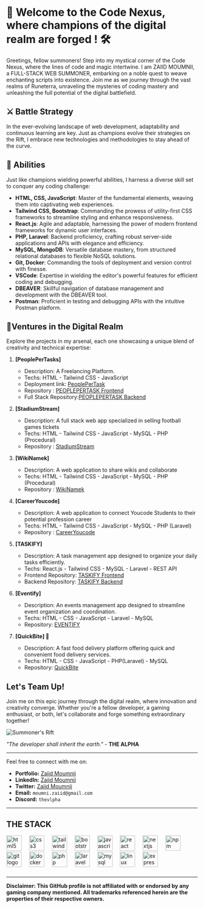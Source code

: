 <h1> 👾 Welcome to the Code Nexus, where champions of the digital realm are forged ! 🛠️ </h1>
Greetings, fellow summoners! Step into my mystical corner of the Code Nexus, where the lines of code and magic intertwine.
I am ZAIID MOUMNII, a FULL-STACK WEB SUMMONER, embarking on a noble quest to weave enchanting scripts into existence.
Join me as we journey through the vast realms of Runeterra, unraveling the mysteries of coding mastery and unleashing the full potential of the digital battlefield.

## ⚔️ Battle Strategy

In the ever-evolving landscape of web development, adaptability and continuous learning are key. Just as champions evolve their strategies on the Rift, I embrace new technologies and methodologies to stay ahead of the curve.

## 🔮 Abilities

Just like champions wielding powerful abilities, I harness a diverse skill set to conquer any coding challenge:

- **HTML, CSS, JavaScript**: Master of the fundamental elements, weaving them into captivating web experiences.
- **Tailwind CSS, Bootstrap**: Commanding the prowess of utility-first CSS frameworks to streamline styling and enhance responsiveness.
- **React.js**: Agile and adaptable, harnessing the power of modern frontend frameworks for dynamic user interfaces.
- **PHP, Laravel**: Backend proficiency, crafting robust server-side applications and APIs with elegance and efficiency.
- **MySQL, MongoDB**: Versatile database mastery, from structured relational databases to flexible NoSQL solutions.
- **Git, Docker**: Commanding the tools of deployment and version control with finesse.
- **VSCode**: Expertise in wielding the editor's powerful features for efficient coding and debugging.
- **DBEAVER**: Skillful navigation of database management and development with the DBEAVER tool.
- **Postman**: Proficient in testing and debugging APIs with the intuitive Postman platform.

## 🚀Ventures in the Digital Realm
Explore the projects in my arsenal, each one showcasing a unique blend of creativity and technical expertise:

1. **[PeoplePerTasks]**
   - Description: A Freelancing Platform.
   - Techs: HTML - Tailwind CSS - JavaScript
   - Deployment link: [PeoplePerTask](https://people-per-task.vercel.app/src)
   - Repository : [PEOPLEPERTASK Frontend](https://github.com/Zaiidmo/PeoplePerTasks)
   - Full Stack Repository:[PEOPLEPERTASK Backend](https://github.com/Zaiidmo/People-per-task)
  
2. **[StadiumStream]**
   - Description: A full stack web app specialized in selling football games tickets 
   - Techs: HTML - Tailwind CSS - JavaScript - MySQL - PHP (Procedural)
   - Repository : [StadiumStream](https://github.com/Zaiidmo/StadiumStream)
     
3. **[WikiNamek]**
   - Description: A web application to share wikis and collaborate 
   - Techs: HTML - Tailwind CSS - JavaScript - MySQL - PHP (Procedural) 
   - Repository : [WikiNamek](https://github.com/Zaiidmo/WikiNamek)
  
4. **[CareerYoucode]**
   - Description: A web application to connect Youcode Students to their potential profession career 
   - Techs: HTML - Tailwind CSS - JavaScript - MySQL - PHP (Laravel)
   - Repository : [CareerYoucode](https://github.com/Zaiidmo/CareerYoucode)

5. **[TASKIFY]**
   - Description: A task management app designed to organize your daily tasks efficiently.
   - Techs: React.js - Tailwind CSS - MySQL - Laravel - REST API
   - Frontend Repository: [TASKIFY Frontend](https://github.com/Zaiidmo/Taskify)
   - Backend Repository: [TASKIFY Backend](https://github.com/Zaiidmo/Taskify)

6. **[Eventify]**
   - Description: An events management app designed to streamline event organization and coordination.
   - Techs: HTML - CSS - JavaScript - Laravel - MySQL
   - Repository: [EVENTIFY](https://github.com/Zaiidmo/eventify)
  
7. **[QuickBite] 🍔**
   - Description: A fast food delivery platform offering quick and convenient food delivery services.
   - Techs: HTML - CSS - JavaScript - PHP(Laravel) - MySQL
   - Repository: [QuickBite](https://github.com/Zaiidmo/QuickBite)

## Let's Team Up!

Join me on this epic journey through the digital realm, where innovation and creativity converge. Whether you're a fellow developer, a gaming enthusiast, or both, let's collaborate and forge something extraordinary together!

![Summoner's Rift](https://vignette.wikia.nocookie.net/leagueoflegends/images/3/32/Summoner%27s_Rift.jpg)

*"The developer shall inherit the earth."* - **THE ALPHA**

---

Feel free to connect with me on:

- **Portfolio:** [Zaiid Moumnii](https://www.vlpha.tech)
- **LinkedIn:** [Zaiid Moumnii](https://www.linkedin.com/in/Zaiidmoumni)
- **Twitter:** [Zaiid Moumnii](https://www.twitter.com/Zaiidmo)
- **Email:** `moumni.zaiid@gmail.com`
- **Discord:** `thevlpha`

--- 
## THE STACK 

<div align="left">
  <img src="https://cdn.jsdelivr.net/gh/devicons/devicon/icons/html5/html5-original.svg" height="40" alt="html5 logo"  />
  <img width="12" />
  <img src="https://cdn.jsdelivr.net/gh/devicons/devicon/icons/css3/css3-original.svg" height="40" alt="css3 logo"  />
  <img width="12" />
  <img src="https://cdn.jsdelivr.net/gh/devicons/devicon/icons/tailwindcss/tailwindcss-original-wordmark.svg" height="40" alt="tailwindcss logo"  />
  <img width="12" />
  <img src="https://cdn.jsdelivr.net/gh/devicons/devicon/icons/bootstrap/bootstrap-original.svg" height="40" alt="bootstrap logo"  />
  <img width="12" />
  <img src="https://cdn.jsdelivr.net/gh/devicons/devicon/icons/javascript/javascript-original.svg" height="40" alt="javascript logo"  />
  <img width="12" />
  <img src="https://cdn.jsdelivr.net/gh/devicons/devicon/icons/react/react-original.svg" height="40" alt="react logo"  />
  <img width="12" />
  <img src="https://cdn.jsdelivr.net/gh/devicons/devicon/icons/nextjs/nextjs-original.svg" height="40" alt="nextjs logo"  />
  <img width="12" />
  <img src="https://cdn.jsdelivr.net/gh/devicons/devicon/icons/npm/npm-original-wordmark.svg" height="40" alt="npm logo"  />
  <img width="12" />
  <img src="https://cdn.jsdelivr.net/gh/devicons/devicon/icons/git/git-original.svg" height="40" alt="git logo"  />
  <img width="12" />
  <img src="https://cdn.jsdelivr.net/gh/devicons/devicon/icons/docker/docker-original.svg" height="40" alt="docker logo"  />
  <img width="12" />
  <img src="https://cdn.jsdelivr.net/gh/devicons/devicon/icons/php/php-original.svg" height="40" alt="php logo"  />
  <img width="12" />
  <img src="https://cdn.simpleicons.org/laravel/FF2D20" height="40" alt="laravel logo"  />
  <img width="12" />
  <img src="https://cdn.jsdelivr.net/gh/devicons/devicon/icons/mysql/mysql-original.svg" height="40" alt="mysql logo"  />
  <img width="12" />
  <img src="https://cdn.jsdelivr.net/gh/devicons/devicon/icons/linux/linux-original.svg" height="40" alt="linux logo"  />
  <img width="12" />
  <img src="https://cdn.jsdelivr.net/gh/devicons/devicon/icons/express/express-original.svg" height="40" alt="express logo"  />
</div>

###


---
****Disclaimer:** This GitHub profile is not affiliated with or endorsed by any gaming company mentioned. All trademarks referenced herein are the properties of their respective owners.**

